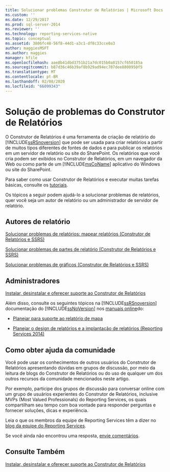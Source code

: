 ```yaml
---
title: Solucionar problemas Construtor de Relatórios | Microsoft Docs
ms.custom: ''
ms.date: 12/29/2017
ms.prod: sql-server-2014
ms.reviewer: ''
ms.technology: reporting-services-native
ms.topic: conceptual
ms.assetid: 3806fc48-56f8-44d1-a3c1-df8c33cce0a3
author: maggiesMSFT
ms.author: maggies
manager: kfile
ms.openlocfilehash: aae8b41dbd3751b21a7dc015b0a8157cf650185a
ms.sourcegitcommit: b87d36c46b39af8b929ad94ec707dee8800950f5
ms.translationtype: MT
ms.contentlocale: pt-BR
ms.lasthandoff: 02/08/2020
ms.locfileid: "66099343"
---
```

# <a name="troubleshoot-report-builder"></a>Solução de problemas do Construtor de Relatórios
  O Construtor de Relatórios é uma ferramenta de criação de relatório do [!INCLUDE[ssRSnoversion](../includes/ssrsnoversion-md.md)] que pode ser usada para criar relatórios a partir de muitos tipos diferentes de fontes de dados e para publicar os relatórios em um servidor de relatório ou site do SharePoint. Os relatórios que você cria podem ser exibidos no Construtor de Relatórios, em um navegador da Web ou como parte de um [!INCLUDE[msCoName](../includes/msconame-md.md)] aplicativo do Windows ou site do SharePoint.  
  
 Para saber como usar Construtor de Relatórios e executar muitas tarefas básicas, consulte os [tutoriais](report-builder-tutorials.md).  
  
 Os tópicos a seguir podem ajudá-lo a solucionar problemas de relatórios, quer você seja um autor de relatório ou um administrador de servidor de relatório.  
  
## <a name="report-authors"></a>Autores de relatório  
 [Solucionar problemas de relatórios: mapear relatórios &#40;Construtor de Relatórios e SSRS&#41;](report-design/troubleshoot-reports-map-reports-report-builder-and-ssrs.md)  
  
 [Solucionar problemas de partes de relatório &#40;Construtor de Relatórios e SSRS&#41;](report-parts-report-builder-and-ssrs.md)  
  
 [Solucionar problemas de gráficos &#40;Construtor de Relatórios e SSRS&#41;](report-design/charts-report-builder-and-ssrs.md)  
  
## <a name="administrators"></a>Administradores  
 [Instalar, desinstalar e oferecer suporte ao Construtor de Relatórios](../../2014/reporting-services/install-uninstall-and-report-builder-support.md)  
  
 Além disso, consulte os seguintes tópicos na [!INCLUDE[ssRSnoversion](../includes/ssrsnoversion-md.md)] documentação do [!INCLUDE[ssNoVersion](../includes/ssnoversion-md.md)] nos [manuais online](https://go.microsoft.com/fwlink/?linkid=121312)do:  
  
-   [Planejar para suporte ao relatório de mapa](../../2014/reporting-services/plan-for-map-report-support.md)  
  
-   [Planejar o design de relatórios e a implantação de relatórios &#40;Reporting Services 2014&#41;](plan-for-report-design-and-report-deployment-reporting-services.md)  
  
## <a name="how-do-i-get-community-assistance"></a>Como obter ajuda da comunidade  
 Você pode usar os conhecimentos de outros usuários do Construtor de Relatórios apresentando dúvidas em grupos de discussão, por meio da leitura de blogs do Construtor de Relatórios ou do uso de qualquer um dos outros recursos da comunidade mencionados neste artigo.  
  
 Por exemplo, participe dos grupos de discussão para conversar online com um grupo de usuários experientes do Construtor de Relatórios, inclusive MVPs (Most Valued Professionals) do Reporting Services, os quais compartilham seu tempo com boa vontade para responder perguntas e fornecer soluções, dicas e experiência.  
  
 Leia o que os membros da equipe de Reporting Services têm a dizer no [blog da equipe do Reporting Services](https://go.microsoft.com/fwlink/?LinkId=118788).
  
 Se você ainda não encontrou uma resposta, [envie comentários](https://go.microsoft.com/fwlink/?LinkId=118791).  
  
## <a name="see-also"></a>Consulte Também  
 [Instalar, desinstalar e oferecer suporte ao Construtor de Relatórios](../../2014/reporting-services/install-uninstall-and-report-builder-support.md)  
  
  
